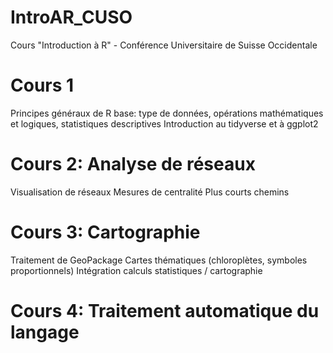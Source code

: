 # IntroAR_CUSO
Cours "Introduction à R" - Conférence Universitaire de Suisse Occidentale

# Cours 1

Principes généraux de R base: type de données, opérations mathématiques et logiques, statistiques descriptives
Introduction au tidyverse et à ggplot2

# Cours 2: Analyse de réseaux

Visualisation de réseaux 
Mesures de centralité
Plus courts chemins

# Cours 3: Cartographie

Traitement de GeoPackage
Cartes thématiques (chloroplètes, symboles proportionnels)
Intégration calculs statistiques / cartographie

# Cours 4: Traitement automatique du langage

